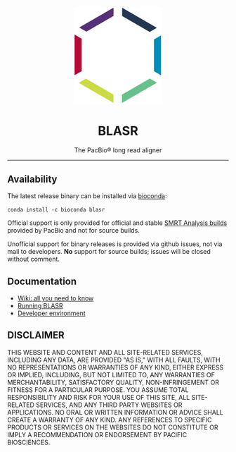 <p align="center">
  <img src="doc/img/blasr.png" alt="blasr logo" width="200px"/>
</p>
<h1 align="center">BLASR</h1>
<p align="center">The PacBio® long read aligner</p>

***
## Availability
The latest release binary can be installed via [bioconda](https://bioconda.github.io/):

    conda install -c bioconda blasr

Official support is only provided for official and stable
[SMRT Analysis builds](http://www.pacb.com/products-and-services/analytical-software/)
provided by PacBio and not for source builds.

Unofficial support for binary releases is provided via github issues,
not via mail to developers.
**No** support for source builds; issues will be closed without comment.

## Documentation

 - [Wiki: all you need to know](https://github.com/PacificBiosciences/blasr/wiki)
 - [Running BLASR](doc/EXAMPLES.md)
 - [Developer environment](doc/DEVELOPER.md)

DISCLAIMER
----------
THIS WEBSITE AND CONTENT AND ALL SITE-RELATED SERVICES, INCLUDING ANY DATA, ARE PROVIDED "AS IS," WITH ALL FAULTS, WITH NO REPRESENTATIONS OR WARRANTIES OF ANY KIND, EITHER EXPRESS OR IMPLIED, INCLUDING, BUT NOT LIMITED TO, ANY WARRANTIES OF MERCHANTABILITY, SATISFACTORY QUALITY, NON-INFRINGEMENT OR FITNESS FOR A PARTICULAR PURPOSE. YOU ASSUME TOTAL RESPONSIBILITY AND RISK FOR YOUR USE OF THIS SITE, ALL SITE-RELATED SERVICES, AND ANY THIRD PARTY WEBSITES OR APPLICATIONS. NO ORAL OR WRITTEN INFORMATION OR ADVICE SHALL CREATE A WARRANTY OF ANY KIND. ANY REFERENCES TO SPECIFIC PRODUCTS OR SERVICES ON THE WEBSITES DO NOT CONSTITUTE OR IMPLY A RECOMMENDATION OR ENDORSEMENT BY PACIFIC BIOSCIENCES.

